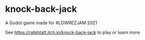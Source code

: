 # knock-back-jack
A Godot game made for #LOWREZJAM 2021

See https://ralphtatt.itch.io/knock-back-jack to play or learn more
